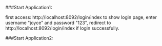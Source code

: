 ###Start Application1:

first access: http://localhost:8092/login/index to show login page, enter username "joyce" and password "123",
redirect to http://localhost:8092/login/index if login successfully.

###Start Application2:
